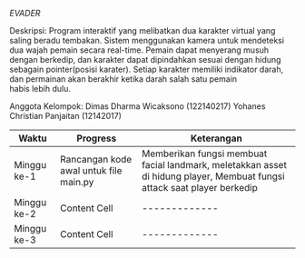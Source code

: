 *EVADER*

Deskripsi:
Program interaktif yang melibatkan dua karakter virtual yang saling beradu tembakan. Sistem menggunakan kamera untuk mendeteksi dua wajah pemain secara real-time. Pemain dapat menyerang musuh dengan berkedip, dan karakter dapat dipindahkan sesuai dengan hidung sebagain pointer(posisi karater). Setiap karakter memiliki indikator darah, dan permainan akan berakhir ketika darah salah satu pemain habis lebih dulu.


Anggota Kelompok:
Dimas Dharma Wicaksono (122140217)
Yohanes Christian Panjaitan (12142017)

| Waktu  | Progress | Keterangan  |
| ------- | ------ | ------ |
| Minggu ke-1 | Rancangan kode awal untuk file main.py | Memberikan fungsi membuat facial landmark, meletakkan asset di hidung player, Membuat fungsi attack saat player berkedip | 
| Minggu ke-2 | Content Cell  | ------------- | 
| Minggu ke-3 | Content Cell  | ------------- | 
